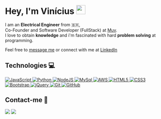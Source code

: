 # Hey, I'm Vinícius <img src="https://raw.githubusercontent.com/MartinHeinz/MartinHeinz/master/wave.gif" width="30px">

I am an **Electrical Engineer** from 🇧🇷,<br>
Co-Founder and Software Developer (FullStack) at [Muv](https://muvtecnologia.com.br). <br>
I love to obtain **knowledge** and i'm fascinated with hard **problem solving** at programming.

Feel free to [message me](mailto:viniciusr.vieira@hotmail.com) or connect with me at [LinkedIn](https://www.linkedin.com/in/vinervieira/)

## Technologies :computer:

<a href="https://www.javascript.com/" target="_blank">
  <img src="https://img.shields.io/badge/javascript-%23323330.svg?style=for-the-badge&logo=javascript&logoColor=%23F7DF1E" alt="JavaScript" />
</a>
<a href="https://www.python.org/">
  <img src="https://img.shields.io/badge/python-3670A0?style=for-the-badge&logo=python&logoColor=ffdd54" alt="Python" />
</a>
<a href="https://nodejs.org/en/">
  <img src="https://img.shields.io/badge/node.js-6DA55F?style=for-the-badge&logo=node.js&logoColor=white" alt="NodeJS" />
</a>
<a href="https://www.mysql.com/">
  <img src="https://img.shields.io/badge/MySQL-00000F?style=for-the-badge&logo=mysql&logoColor=white" alt="MySql" />
</a>
<a href="https://aws.amazon.com/">
  <img src="https://img.shields.io/badge/AWS-%23FF9900.svg?style=for-the-badge&logo=amazon-aws&logoColor=white" alt="AWS" />
</a>
<a href="https://developer.mozilla.org/en-US/docs/Web/HTML">
  <img src="https://img.shields.io/badge/html5-%23E34F26.svg?style=for-the-badge&logo=html5&logoColor=white" alt="HTML5" />
</a>
<a href="https://developer.mozilla.org/en-US/docs/Web/CSS">
  <img src="https://img.shields.io/badge/css3-%231572B6.svg?style=for-the-badge&logo=css3&logoColor=white" alt="CSS3" />
</a>
<a href="https://getbootstrap.com/">
  <img src="https://img.shields.io/badge/bootstrap-%23563D7C.svg?style=for-the-badge&logo=bootstrap&logoColor=white" alt="Bootstrap" />
</a>
<a href="https://jquery.com/">
  <img src="https://img.shields.io/badge/jquery-%230769AD.svg?style=for-the-badge&logo=jquery&logoColor=white" alt="jQuery" />
</a>
<a href="https://git-scm.com/">
  <img src="https://img.shields.io/badge/git-%23F05033.svg?style=for-the-badge&logo=git&logoColor=white" alt="Git" />
</a>
<a href="https://github.com/">
  <img src="https://img.shields.io/badge/github-%23121011.svg?style=for-the-badge&logo=github&logoColor=white" alt="GitHub" />
</a>

<br>

## Contact-me :speech_balloon:

<a href="https://www.linkedin.com/in/vinervieira/" target="_blank"><img src="https://img.shields.io/badge/-LinkedIn-%230077B5?style=for-the-badge&logo=linkedin&logoColor=white" target="_blank"></a> 
<a href = "mailto:viniciusr.vieira@hotmail.com"><img src="https://img.shields.io/badge/-Microsoft_Outlook-0078D4?style=for-the-badge&logo=microsoft-outlook&logoColor=white" target="_blank"></a>

